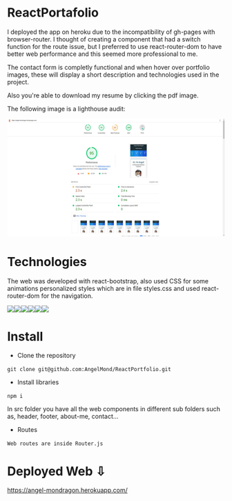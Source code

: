 # ReactPortafolio


I deployed the app on heroku due to the incompatibility of gh-pages with browser-router. I thought of creating a component that had a switch function for the route issue, but I preferred to use react-router-dom to have better web performance and this seemed more professional to me.

The contact form is completly functional and when hover over portfolio images, these will display a short description and technologies used in the project. 

Also you're able to download my resume by clicking the pdf image.


The following image is a lighthouse audit:

!["Lighthouse Audit"](/src//images/readme-images/lighthouse.jpg)

# Technologies

The web was developed with react-bootstrap, also used CSS for some animations personalized styles which are in file styles.css and used react-router-dom for the navigation.

<div style="display: flex;">
    <img src="https://img.shields.io/badge/-React-61DAFB?logo=react&logoColor=fff">
    <img src="https://img.shields.io/badge/-Bootstrap-7952B3?logo=bootstrap&logoColor=fff">
    <img src="https://img.shields.io/badge/-JavaScript-F7DF1E?logo=javascript&logoColor=fff">
    <img src="https://img.shields.io/badge/-Node.js-339933?logo=node.js&logoColor=fff">
    <img src="https://img.shields.io/badge/-Git-F05032?logo=git&logoColor=fff">
    <img src="https://img.shields.io/badge/-CSS-1572B6?logo=css3&logoColor=fff">
</div>

# Install

* Clone the repository 

`git clone git@github.com:AngelMond/ReactPortfolio.git`


* Install libraries

`npm i` 

In src folder you have all the web components in different sub folders such as, header, footer, about-me, contact...

* Routes

`Web routes are inside Router.js`

# Deployed Web &#8681;

https://angel-mondragon.herokuapp.com/